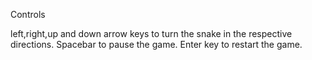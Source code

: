 Controls

left,right,up and down arrow keys to turn the snake in the respective directions.
Spacebar to pause the game.
Enter key to restart the game.
